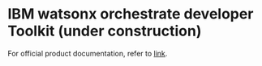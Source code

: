 # IBM watsonx orchestrate developer Toolkit (under construction)

For official product documentation, refer to [link](https://www.ibm.com/docs/en/watsonx/watson-orchestrate/current).